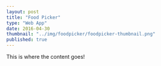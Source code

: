 ```yaml
---
layout: post
title: "Food Picker"
type: "Web App"
date: 2016-04-30
thumbnail: "../img/foodpicker/foodpicker-thumbnail.png"
published: true
---
```


This is where the content goes!
